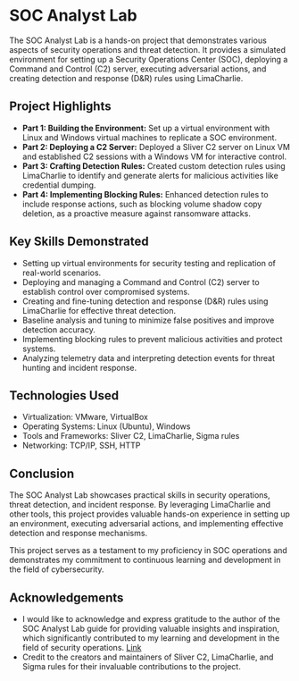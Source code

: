 # SOC Analyst Lab

The SOC Analyst Lab is a hands-on project that demonstrates various aspects of security operations and threat detection. It provides a simulated environment for setting up a Security Operations Center (SOC), deploying a Command and Control (C2) server, executing adversarial actions, and creating detection and response (D&R) rules using LimaCharlie.

## Project Highlights

- **Part 1: Building the Environment:** Set up a virtual environment with Linux and Windows virtual machines to replicate a SOC environment.
- **Part 2: Deploying a C2 Server:** Deployed a Sliver C2 server on Linux VM and established C2 sessions with a Windows VM for interactive control.
- **Part 3: Crafting Detection Rules:** Created custom detection rules using LimaCharlie to identify and generate alerts for malicious activities like credential dumping.
- **Part 4: Implementing Blocking Rules:** Enhanced detection rules to include response actions, such as blocking volume shadow copy deletion, as a proactive measure against ransomware attacks.

## Key Skills Demonstrated

- Setting up virtual environments for security testing and replication of real-world scenarios.
- Deploying and managing a Command and Control (C2) server to establish control over compromised systems.
- Creating and fine-tuning detection and response (D&R) rules using LimaCharlie for effective threat detection.
- Baseline analysis and tuning to minimize false positives and improve detection accuracy.
- Implementing blocking rules to prevent malicious activities and protect systems.
- Analyzing telemetry data and interpreting detection events for threat hunting and incident response.

## Technologies Used

- Virtualization: VMware, VirtualBox
- Operating Systems: Linux (Ubuntu), Windows
- Tools and Frameworks: Sliver C2, LimaCharlie, Sigma rules
- Networking: TCP/IP, SSH, HTTP



## Conclusion

The SOC Analyst Lab showcases practical skills in security operations, threat detection, and incident response. By leveraging LimaCharlie and other tools, this project provides valuable hands-on experience in setting up an environment, executing adversarial actions, and implementing effective detection and response mechanisms.

This project serves as a testament to my proficiency in SOC operations and demonstrates my commitment to continuous learning and development in the field of cybersecurity.

## Acknowledgements

- I would like to acknowledge and express gratitude to the author of the SOC Analyst Lab guide for providing valuable insights and inspiration, which significantly contributed to my learning and development in the field of security operations. [Link](https://blog.ecapuano.com/p/so-you-want-to-be-a-soc-analyst-part-1e0) 
- Credit to the creators and maintainers of Sliver C2, LimaCharlie, and Sigma rules for their invaluable contributions to the project.

